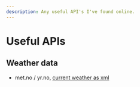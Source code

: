 ```yaml
---
description: Any useful API's I've found online.
---
```


# Useful APIs

## Weather data

* met.no / yr.no, [current weather as xml](https://api.met.no/weatherapi/locationforecast/1.9/?lat=60.10;lon=9.58)

